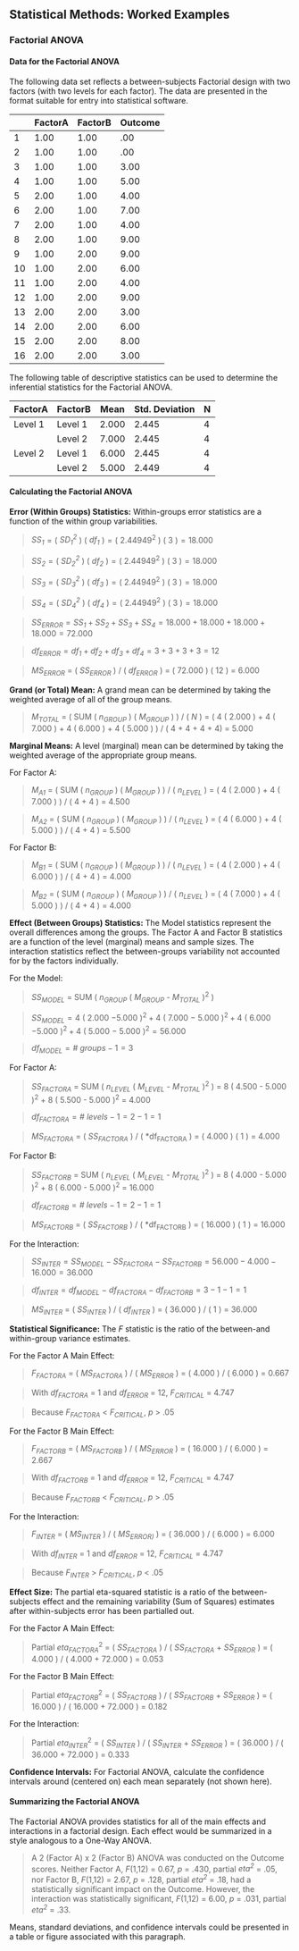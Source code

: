 ## Statistical Methods: Worked Examples

### Factorial ANOVA

#### Data for the Factorial ANOVA

The following data set reflects a between-subjects Factorial design with two factors (with two levels for each factor). The data are presented in the format suitable for entry into statistical software.

|     | FactorA | FactorB | Outcome |
|-----|---------|---------|---------|
| 1   | 1.00    | 1.00    | .00     |
| 2   | 1.00    | 1.00    | .00     |
| 3   | 1.00    | 1.00    | 3.00    |
| 4   | 1.00    | 1.00    | 5.00    |
| 5   | 2.00    | 1.00    | 4.00    |
| 6   | 2.00    | 1.00    | 7.00    |
| 7   | 2.00    | 1.00    | 4.00    |
| 8   | 2.00    | 1.00    | 9.00    |
| 9   | 1.00    | 2.00    | 9.00    |
| 10  | 1.00    | 2.00    | 6.00    |
| 11  | 1.00    | 2.00    | 4.00    |
| 12  | 1.00    | 2.00    | 9.00    |
| 13  | 2.00    | 2.00    | 3.00    |
| 14  | 2.00    | 2.00    | 6.00    |
| 15  | 2.00    | 2.00    | 8.00    |
| 16  | 2.00    | 2.00    | 3.00    |

The following table of descriptive statistics can be used to determine the inferential statistics for the Factorial ANOVA.

| FactorA | FactorB | Mean  | Std. Deviation | N   |
|---------|---------|-------|----------------|-----|
| Level 1 | Level 1 | 2.000 | 2.445          | 4   |
|         | Level 2 | 7.000 | 2.445          | 4   |
| Level 2 | Level 1 | 6.000 | 2.445          | 4   |
|         | Level 2 | 5.000 | 2.449          | 4   |

#### Calculating the Factorial ANOVA

**Error (Within Groups) Statistics:** Within-groups error statistics are a function of the within group variabilities.

> *SS<sub>1</sub>* = ( *SD<sub>1</sub><sup>2</sup>* ) ( *df<sub>1</sub>* ) = ( 2.44949<sup>2</sup> ) ( 3 ) = 18.000

> *SS<sub>2</sub>* = ( *SD<sub>2</sub><sup>2</sup>* ) ( *df<sub>2</sub>* ) = ( 2.44949<sup>2</sup> ) ( 3 ) = 18.000

> *SS<sub>3</sub>* = ( *SD<sub>3</sub><sup>2</sup>* ) ( *df<sub>3</sub>* ) = ( 2.44949<sup>2</sup> ) ( 3 ) = 18.000

> *SS<sub>4</sub>* = ( *SD<sub>4</sub><sup>2</sup>* ) ( *df<sub>4</sub>* ) = ( 2.44949<sup>2</sup> ) ( 3 ) = 18.000

> *SS<sub>ERROR</sub>* = *SS<sub>1</sub>* + *SS<sub>2</sub>* + *SS<sub>3</sub>* + *SS<sub>4</sub>* = 18.000 + 18.000 + 18.000 + 18.000 = 72.000

> *df<sub>ERROR</sub>* = *df<sub>1</sub>* + *df<sub>2</sub>* + *df<sub>3</sub>* + *df<sub>4</sub>* = 3 + 3 + 3 + 3 = 12

> *MS<sub>ERROR</sub>* = ( *SS<sub>ERROR</sub>* ) / ( *df<sub>ERROR</sub>* ) = ( 72.000 ) ( 12 ) = 6.000

**Grand (or Total) Mean:** A grand mean can be determined by taking the weighted average of all of the group means.

> *M<sub>TOTAL</sub>* = ( SUM ( *n<sub>GROUP</sub>* ) ( *M<sub>GROUP</sub>* ) ) / ( *N* ) = ( 4 ( 2.000 ) + 4 ( 7.000 ) + 4 ( 6.000 ) + 4 ( 5.000 ) ) / ( 4 + 4 + 4 + 4) = 5.000

**Marginal Means:** A level (marginal) mean can be determined by taking the weighted average of the appropriate group means.

For Factor A:

> *M<sub>A1</sub>* = ( SUM ( *n<sub>GROUP</sub>* ) ( *M<sub>GROUP</sub>* ) ) / ( *n<sub>LEVEL</sub>* ) = ( 4 ( 2.000 ) + 4 ( 7.000 ) ) / ( 4 + 4 ) = 4.500

> *M<sub>A2</sub>* = ( SUM ( *n<sub>GROUP</sub>* ) ( *M<sub>GROUP</sub>* ) ) / ( *n<sub>LEVEL</sub>* ) = ( 4 ( 6.000 ) + 4 ( 5.000 ) ) / ( 4 + 4 ) = 5.500

For Factor B:

> *M<sub>B1</sub>* = ( SUM ( *n<sub>GROUP</sub>* ) ( *M<sub>GROUP</sub>* ) ) / ( *n<sub>LEVEL</sub>* ) = ( 4 ( 2.000 ) + 4 ( 6.000 ) ) / ( 4 + 4 ) = 4.000

> *M<sub>B2</sub>* = ( SUM ( *n<sub>GROUP</sub>* ) ( *M<sub>GROUP</sub>* ) ) / ( *n<sub>LEVEL</sub>* ) = ( 4 ( 7.000 ) + 4 ( 5.000 ) ) / ( 4 + 4 ) = 4.000

**Effect (Between Groups) Statistics:** The Model statistics represent the overall differences among the groups. The Factor A and Factor B statistics are a function of the level (marginal) means and sample sizes. The interaction statistics reflect the between-groups variability not accounted for by the factors individually.

For the Model:

> *SS<sub>MODEL</sub>* = SUM ( *n<sub>GROUP</sub>* ( *M<sub>GROUP</sub>* - *M<sub>TOTAL</sub>* )<sup>2</sup> )

> *SS<sub>MODEL</sub>* = 4 ( 2.000 −5.000 )<sup>2</sup> + 4 ( 7.000 − 5.000 )<sup>2</sup> + 4 ( 6.000 −5.000 )<sup>2</sup> + 4 ( 5.000 − 5.000 )<sup>2</sup> = 56.000

> *df<sub>MODEL</sub>* = *\# groups* − 1 = 3

For Factor A:

> *SS<sub>FACTORA</sub>* = SUM ( *n<sub>LEVEL</sub>* ( *M<sub>LEVEL</sub>* - *M<sub>TOTAL</sub>* )<sup>2</sup> ) = 8 ( 4.500 - 5.000 )<sup>2</sup> + 8 ( 5.500 - 5.000 )<sup>2</sup> = 4.000

> *df<sub>FACTORA</sub>* = *\# levels* − 1 = 2 − 1 = 1

> *MS<sub>FACTORA</sub>* = ( *SS<sub>FACTORA</sub>* ) / ( *df<sub>FACTORA</sub> ) = ( 4.000 ) ( 1 ) = 4.000

For Factor B:

> *SS<sub>FACTORB</sub>* = SUM ( *n<sub>LEVEL</sub>* ( *M<sub>LEVEL</sub>* - *M<sub>TOTAL</sub>* )<sup>2</sup> ) = 8 ( 4.000 - 5.000 )<sup>2</sup> + 8 ( 6.000 - 5.000 )<sup>2</sup> = 16.000

> *df<sub>FACTORB</sub>* = *\# levels* − 1 = 2 − 1 = 1

> *MS<sub>FACTORB</sub>* = ( *SS<sub>FACTORB</sub>* ) / ( *df<sub>FACTORB</sub> ) = ( 16.000 ) ( 1 ) = 16.000

For the Interaction:

> *SS<sub>INTER</sub>* = *SS<sub>MODEL</sub>* − *SS<sub>FACTORA</sub>* − *SS<sub>FACTORB</sub>* = 56.000 − 4.000 − 16.000 = 36.000

> *df<sub>INTER</sub>* = *df<sub>MODEL</sub>* − *df<sub>FACTORA</sub>* − *df<sub>FACTORB</sub>* = 3 − 1 − 1 = 1

> *MS<sub>INTER</sub>* = ( *SS<sub>INTER</sub>* ) / ( *df<sub>INTER</sub>* ) = ( 36.000 ) / ( 1 ) = 36.000

**Statistical Significance:** The *F* statistic is the ratio of the between-and within-group variance estimates. 

For the Factor A Main Effect:

> *F<sub>FACTORA</sub>* = ( *MS<sub>FACTORA</sub>* ) / ( *MS<sub>ERROR</sub>* ) = ( 4.000 ) / ( 6.000 ) = 0.667

> With *df<sub>FACTORA</sub>* = 1 and *df<sub>ERROR</sub>* = 12, *F<sub>CRITICAL</sub>* = 4.747

> Because *F<sub>FACTORA</sub>* < *F<sub>CRITICAL</sub>*, *p* > .05

For the Factor B Main Effect:

> *F<sub>FACTORB</sub>* = ( *MS<sub>FACTORB</sub>* ) / ( *MS<sub>ERROR</sub>* ) = ( 16.000 ) / ( 6.000 ) = 2.667

> With *df<sub>FACTORB</sub>* = 1 and *df<sub>ERROR</sub>* = 12, *F<sub>CRITICAL</sub>* = 4.747

> Because *F<sub>FACTORB</sub>* < *F<sub>CRITICAL</sub>*, *p* > .05

For the Interaction:

> *F<sub>INTER</sub>* = ( *MS<sub>INTER</sub>* ) / ( *MS<sub>ERROR)</sub>* ) = ( 36.000 ) / ( 6.000 ) = 6.000

> With *df<sub>INTER</sub>* = 1 and *df<sub>ERROR</sub>* = 12, *F<sub>CRITICAL</sub>* = 4.747

> Because *F<sub>INTER</sub>* > *F<sub>CRITICAL</sub>*, *p* < .05

**Effect Size:** The partial eta-squared statistic is a ratio of the between-subjects effect and the remaining variability (Sum of Squares) estimates after within-subjects error has been partialled out.

For the Factor A Main Effect:

> Partial *eta<sub>FACTORA</sub>*<sup>2</sup> = ( *SS<sub>FACTORA</sub>* ) / ( *SS<sub>FACTORA</sub>* + *SS<sub>ERROR</sub>* ) = ( 4.000 ) / ( 4.000 + 72.000 ) = 0.053

For the Factor B Main Effect:

> Partial *eta<sub>FACTORB</sub>*<sup>2</sup> = ( *SS<sub>FACTORB</sub>* ) / ( *SS<sub>FACTORB</sub>* + *SS<sub>ERROR</sub>* ) = ( 16.000 ) / ( 16.000 + 72.000 ) = 0.182

For the Interaction:

> Partial *eta<sub>INTER</sub>*<sup>2</sup> = ( *SS<sub>INTER</sub>* ) / ( *SS<sub>INTER</sub>* + *SS<sub>ERROR</sub>* ) = ( 36.000 ) / ( 36.000 + 72.000 ) = 0.333

**Confidence Intervals:** For Factorial ANOVA, calculate the confidence intervals around (centered on) each mean separately (not shown here).

#### Summarizing the Factorial ANOVA

The Factorial ANOVA provides statistics for all of the main effects and interactions in a factorial design. Each effect would be summarized in a style analogous to a One-Way ANOVA.

> A 2 (Factor A) x 2 (Factor B) ANOVA was conducted on the Outcome scores. Neither Factor A, *F*(1,12) = 0.67, *p* = .430, partial *eta<sup>2</sup>* = .05, nor Factor B, *F*(1,12) = 2.67, *p* = .128, partial *eta<sup>2</sup>* = .18, had a statistically significant impact on the Outcome. However, the interaction was statistically significant, *F*(1,12) = 6.00, *p* = .031, partial *eta<sup>2</sup>* = .33.

Means, standard deviations, and confidence intervals could be presented in a table or figure associated with this paragraph.
